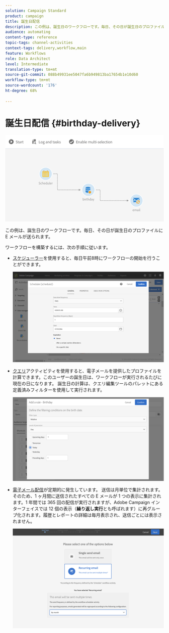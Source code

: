 ```yaml
---
solution: Campaign Standard
product: campaign
title: 誕生日配信
description: この例は、誕生日のワークフローです。毎日、その日が誕生日のプロファイルに E メールが送られます。
audience: automating
content-type: reference
topic-tags: channel-activities
context-tags: delivery,workflow,main
feature: Workflows
role: Data Architect
level: Intermediate
translation-type: tm+mt
source-git-commit: 088b49931ee5047fa6b949813ba17654b1e10d60
workflow-type: tm+mt
source-wordcount: '176'
ht-degree: 68%

---
```



# 誕生日配信 {#birthday-delivery}

![](assets/wkf_delivery_example_1.png)

この例は、誕生日のワークフローです。毎日、その日が誕生日のプロファイルに E メールが送られます。

ワークフローを構築するには、次の手順に従います。

* [スケジューラー](../../automating/using/scheduler.md)を使用すると、毎日午前8時にワークフローの開始を行うことができます。

   ![](assets/wkf_delivery_example_2.png)

* [クエリ](../../automating/using/query.md)アクティビティを使用すると、電子メールを提供したプロファイルを計算できます。このユーザーの誕生日は、ワークフローが実行されるたびに現在の日になります。 誕生日の計算は、クエリ編集ツールのパレットにある定義済みフィルターを使用して実行されます。

   ![](assets/wkf_delivery_example_3.png)

* [電子メール配信](../../automating/using/email-delivery.md)が定期的に発生しています。 送信は月単位で集計されます。そのため、1 ヶ月間に送信されたすべての E メールが 1 つの表示に集計されます。1 年間では 365 回の配信が実行されますが、Adobe Campaign インターフェイスでは 12 個の表示（**繰り返し実行**&#x200B;とも呼ばれます）に再グループ化されます。履歴とレポートの詳細は毎月表示され、送信ごとには表示されません。

   ![](assets/wkf_delivery_example_4.png)
